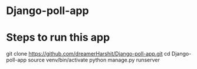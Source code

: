 # Django-poll-app

# Steps to run this app
 git clone https://github.com/dreamerHarshit/Django-poll-app.git
 cd Django-poll-app
 source venv/bin/activate
 python manage.py runserver
